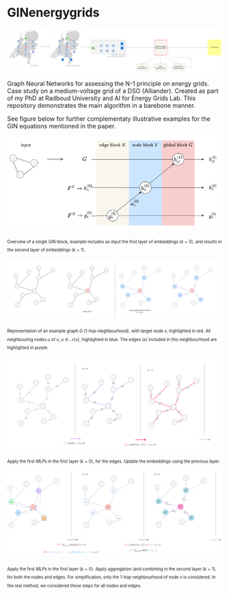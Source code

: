 # GINenergygrids

![General pipeline of the proposed framework](pipeline_gin.drawio.png)

Graph Neural Networks for assessing the N-1 principle on energy grids. Case study on a medium-voltage grid of a DSO (Alliander). Created as part of my PhD at Radboud University and AI for Energy Grids Lab.
This repository demonstrates the main algorithm in a barebone manner.

See figure below for further complementaty illustrative examples for the GIN equations mentioned in the paper.

![GIN block](GINblock.drawio.png)

<sup><sub>Overview of a single GIN block, example includes as input the first layer of embeddings ($k=0$), and results in the second layer of embeddings ($k=1$).</sub></sup>

![GIN block](edgenode.drawio.png)

<sup><sub>Representation of an example graph $G$ (1-hop nieghbourhood), with target node $v$, highlighted in red.  All neighbouring nodes $u$ of $v$, $u \in \mathcal{N}(v)$, highlighted in blue. The edges ($e$) included in this neighbourhood are highlighted in purple.</sub></sup>

![GIN block](edgefeat_update.drawio.png)

<sup><sub>Apply the first $MLP$s in the first layer ($k=0$), for the edges. Update the embeddings using the previous layer.</sub></sup>

![GIN block](nodefeat_update.drawio.png)

<sup><sub>Apply the first $MLP$s in the first layer ($k=0$). Apply aggregation (and combining in the second layer ($k=1$), for both the nodes and edges. For simplification, only the 1-hop neighbourhood of node $v$ is considered. In the real method, we considered these steps for all nodes and edges.</sub></sup>


